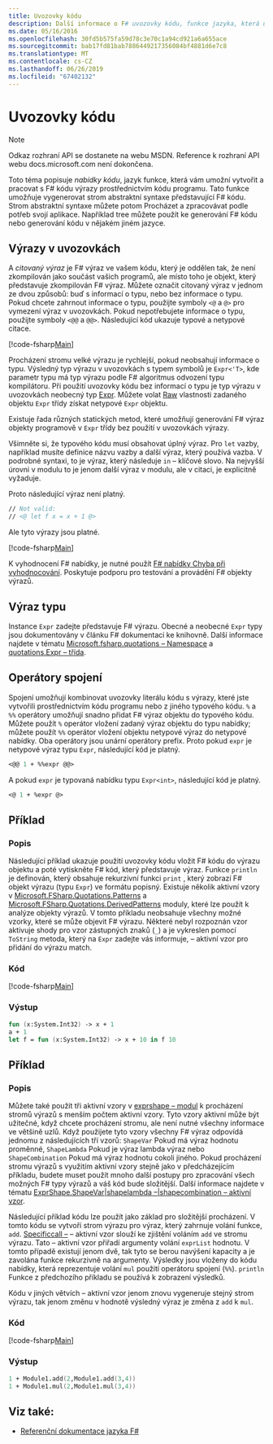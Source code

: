 ```yaml
---
title: Uvozovky kódu
description: Další informace o F# uvozovky kódu, funkce jazyka, která umožňuje generovat a pracovat s F# kódu výrazy prostřednictvím kódu programu.
ms.date: 05/16/2016
ms.openlocfilehash: 30fd5b575fa59d78c3e70c1a94cd921a6a655ace
ms.sourcegitcommit: bab17fd81bab7886449217356084bf4881d6e7c8
ms.translationtype: MT
ms.contentlocale: cs-CZ
ms.lasthandoff: 06/26/2019
ms.locfileid: "67402132"
---
```

# <a name="code-quotations"></a>Uvozovky kódu

> [!NOTE]
> Odkaz rozhraní API se dostanete na webu MSDN.  Reference k rozhraní API webu docs.microsoft.com není dokončena.

Toto téma popisuje *nabídky kódu*, jazyk funkce, která vám umožní vytvořit a pracovat s F# kódu výrazy prostřednictvím kódu programu. Tato funkce umožňuje vygenerovat strom abstraktní syntaxe představující F# kódu. Strom abstraktní syntaxe můžete potom Procházet a zpracovávat podle potřeb svojí aplikace. Například tree můžete použít ke generování F# kódu nebo generování kódu v nějakém jiném jazyce.

## <a name="quoted-expressions"></a>Výrazy v uvozovkách

A *citovaný výraz* je F# výraz ve vašem kódu, který je oddělen tak, že není zkompilován jako součást vašich programů, ale místo toho je objekt, který představuje zkompilován F# výraz. Můžete označit citovaný výraz v jednom ze dvou způsobů: buď s informací o typu, nebo bez informace o typu. Pokud chcete zahrnout informace o typu, použijte symboly `<@` a `@>` pro vymezení výraz v uvozovkách. Pokud nepotřebujete informace o typu, použijte symboly `<@@` a `@@>`. Následující kód ukazuje typové a netypové citace.

[!code-fsharp[Main](../../../samples/snippets/fsharp/lang-ref-3/snippet501.fs)]

Procházení stromu velké výrazu je rychlejší, pokud neobsahují informace o typu. Výsledný typ výrazu v uvozovkách s typem symbolů je `Expr<'T>`, kde parametr typu má typ výrazu podle F# algoritmus odvození typu kompilátoru. Při použití uvozovky kódu bez informací o typu je typ výrazu v uvozovkách neobecný typ [Expr](https://msdn.microsoft.com/library/ed6a2caf-69d4-45c2-ab97-e9b3be9bce65). Můžete volat [Raw](https://msdn.microsoft.com/library/47fb94f1-e77f-4c68-aabc-2b0ba40d59c2) vlastnosti zadaného objektu `Expr` třídy získat netypové `Expr` objektu.

Existuje řada různých statických metod, které umožňují generování F# výraz objekty programově v `Expr` třídy bez použití v uvozovkách výrazy.

Všimněte si, že typového kódu musí obsahovat úplný výraz. Pro `let` vazby, například musíte definice názvu vazby a další výraz, který používá vazba. V podrobné syntaxi, to je výraz, který následuje `in` – klíčové slovo. Na nejvyšší úrovni v modulu to je jenom další výraz v modulu, ale v citaci, je explicitně vyžaduje.

Proto následující výraz není platný.

```fsharp
// Not valid:
// <@ let f x = x + 1 @>
```

Ale tyto výrazy jsou platné.

[!code-fsharp[Main](../../../samples/snippets/fsharp/lang-ref-3/snippet502.fs)]

K vyhodnocení F# nabídky, je nutné použít [ F# nabídky Chyba při vyhodnocování](https://github.com/fsprojects/FSharp.Quotations.Evaluator). Poskytuje podporu pro testování a provádění F# objekty výrazů.

## <a name="expr-type"></a>Výraz typu

Instance `Expr` zadejte představuje F# výrazu. Obecné a neobecné `Expr` typy jsou dokumentovány v článku F# dokumentaci ke knihovně. Další informace najdete v tématu [Microsoft.fsharp.quotations – Namespace](https://msdn.microsoft.com/visualfsharpdocs/conceptual/microsoft.fsharp.quotations-namespace-%5bfsharp%5d) a [quotations.Expr – třída](https://msdn.microsoft.com/visualfsharpdocs/conceptual/quotations.expr-class-%5bfsharp%5d).

## <a name="splicing-operators"></a>Operátory spojení

Spojení umožňují kombinovat uvozovky literálu kódu s výrazy, které jste vytvořili prostřednictvím kódu programu nebo z jiného typového kódu. `%` a `%%` operátory umožňují snadno přidat F# výraz objektu do typového kódu. Můžete použít `%` operátor vložení zadaný výraz objektu do typu nabídky; můžete použít `%%` operátor vložení objektu netypové výraz do netypové nabídky. Oba operátory jsou unární operátory prefix. Proto pokud `expr` je netypové výraz typu `Expr`, následující kód je platný.

```fsharp
<@@ 1 + %%expr @@>
```

A pokud `expr` je typovaná nabídku typu `Expr<int>`, následující kód je platný.

```fsharp
<@ 1 + %expr @>
```

## <a name="example"></a>Příklad

### <a name="description"></a>Popis

Následující příklad ukazuje použití uvozovky kódu vložit F# kódu do výrazu objektu a poté vytiskněte F# kód, který představuje výraz. Funkce `println` je definován, který obsahuje rekurzivní funkci `print` , který zobrazí F# objekt výrazu (typu `Expr`) ve formátu popisný. Existuje několik aktivní vzory v [Microsoft.FSharp.Quotations.Patterns](https://msdn.microsoft.com/library/093944a9-c752-403a-8983-5fcd5dbf92a4) a [Microsoft.FSharp.Quotations.DerivedPatterns](https://msdn.microsoft.com/library/d2434a6e-ae7b-4f3d-b567-c162938bc9cd) moduly, které lze použít k analýze objekty výrazů. V tomto příkladu neobsahuje všechny možné vzorky, které se může objevit F# výrazu. Některé nebyl rozpoznán vzor aktivuje shody pro vzor zástupných znaků (`_`) a je vykreslen pomocí `ToString` metoda, který na `Expr` zadejte vás informuje, – aktivní vzor pro přidání do výrazu match.

### <a name="code"></a>Kód

[!code-fsharp[Main](../../../samples/snippets/fsharp/lang-ref-3/snippet601.fs)]

### <a name="output"></a>Výstup

```fsharp
fun (x:System.Int32) -> x + 1
a + 1
let f = fun (x:System.Int32) -> x + 10 in f 10
```

## <a name="example"></a>Příklad

### <a name="description"></a>Popis

Můžete také použít tři aktivní vzory v [exprshape – modul](https://msdn.microsoft.com/library/7685150e-2432-4d39-9338-57292eff18de) k procházení stromů výrazů s menším počtem aktivní vzory. Tyto vzory aktivní může být užitečné, když chcete procházení stromu, ale není nutné všechny informace ve většině uzlů. Když použijete tyto vzory všechny F# výraz odpovídá jednomu z následujících tří vzorů: `ShapeVar` Pokud má výraz hodnotu proměnné, `ShapeLambda` Pokud je výraz lambda výraz nebo `ShapeCombination` Pokud má výraz hodnotu cokoli jiného. Pokud procházení stromu výrazů s využitím aktivní vzory stejně jako v předcházejícím příkladu, budete muset použít mnoho další postupy pro zpracování všech možných F# typy výrazů a váš kód bude složitější. Další informace najdete v tématu [ExprShape.ShapeVar&#124;shapelambda –&#124;shapecombination – aktivní vzor](https://msdn.microsoft.com/visualfsharpdocs/conceptual/exprshape.shapevarhshapelambdahshapecombination-active-pattern-%5bfsharp%5d).

Následující příklad kódu lze použít jako základ pro složitější procházení. V tomto kódu se vytvoří strom výrazu pro výraz, který zahrnuje volání funkce, `add`. [Specificcall –](https://msdn.microsoft.com/library/05a77b21-20fe-4b9a-8e07-aa999538198d) – aktivní vzor slouží ke zjištění voláním `add` ve stromu výrazu. Tato – aktivní vzor přiřadí argumenty volání `exprList` hodnotu. V tomto případě existují jenom dvě, tak tyto se berou navýšení kapacity a je zavolána funkce rekurzivně na argumenty. Výsledky jsou vloženy do kódu nabídky, která reprezentuje volání `mul` použití operátoru spojení (`%%`). `println` Funkce z předchozího příkladu se používá k zobrazení výsledků.

Kódu v jiných větvích – aktivní vzor jenom znovu vygeneruje stejný strom výrazu, tak jenom změnu v hodnotě výsledný výraz je změna z `add` k `mul`.

### <a name="code"></a>Kód

[!code-fsharp[Main](../../../samples/snippets/fsharp/lang-ref-3/snippet701.fs)]

### <a name="output"></a>Výstup

```fsharp
1 + Module1.add(2,Module1.add(3,4))
1 + Module1.mul(2,Module1.mul(3,4))
```

## <a name="see-also"></a>Viz také:

- [Referenční dokumentace jazyka F#](index.md)

